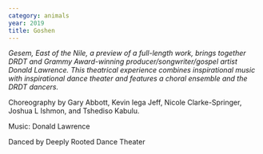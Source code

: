 ```yaml
---
category: animals
year: 2019
title: Goshen
---
```

*Gesem, East of the Nile, a preview of a full-length work, brings together DRDT and Grammy Award-winning producer/songwriter/gospel artist Donald Lawrence. This theatrical experience combines inspirational music with inspirational dance theater and features a choral ensemble and the DRDT dancers.*

Choreography by Gary Abbott, Kevin Iega Jeff, Nicole Clarke-Springer, Joshua L Ishmon, and Tshediso Kabulu. 

Music: Donald Lawrence

Danced by Deeply Rooted Dance Theater